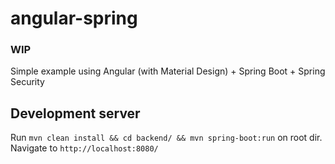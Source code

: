 # angular-spring

### WIP
Simple example using Angular (with Material Design) + Spring Boot + Spring Security


## Development server

Run `mvn clean install && cd backend/ && mvn spring-boot:run` on root dir.
Navigate to `http://localhost:8080/`
